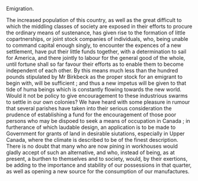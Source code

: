 Emigration.The increased population of this country, as well as the great difficult to which the middling classes of society are exposed in their efforts to procure the ordinary means of sustenance, has given rise to the formation of little copartnerships, or joint stock companies of individuals, who, being unable to command capital enough singly, to encounter the expences of a new settlement, have put their little funds together, with a determination to sail for America, and there jointly to labour for the general good of the whole, until fortune shall so far favour their efforts as to enable them to become independent of each other. By this means much less than the hundred pounds stipulated by Mr Birkbeck as the proper stock for an emigrant to begin with, will be sufficient ; and thus a new impetus will be given to that tide of huma beings which is constantly flowing towards the new world. Would it not be policy to give encouragement to these industrious swarms to settle in our own colonies? We have heard with some pleasure in rumour that several parishes have taken into their serious consideration the prudence of establishing a fund for the encouragement of those poor persons who may be dispoed to seek a means of occupation in Canada ; in furtherance of which laudable design, an application is to be made to Government for grants of land in desirable siutations, especially in Upper Canada, where the climate is described to be of the finest description. There is no doubt that many who are now pining in workhouses would gladly accept of such an alternative, and who, instead of being, as at present, a burthen to themselves and to society, would, by their exertions, be adding to the importance and stability of our possessions in that quarter, as well as opening a new source for the consumption of our manufactures.